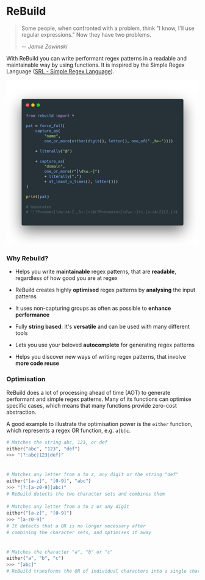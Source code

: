# ReBuild



> Some people, when confronted with a problem, think "I know, I'll use regular expressions." Now they have two problems.
> 
> *-- Jamie Zawinski*



With ReBuild you can write performant regex patterns in a readable and maintainable way by using functions. It is inspired by the Simple Regex Language ([SRL - Simple Regex Language](https://simple-regex.com/)).

![](images/EmailRegex.png)

### Why Rebuild?

- Helps you write **maintainable** regex patterns, that are **readable**, regardless of how good you are at regex



- ReBuild creates highly **optimised** regex patterns by **analysing** the input patterns



- It uses non-capturing groups as often as possible to **enhance performance**



- Fully **string based**: It's **versatile** and can be used with many different tools



- Lets you use your beloved **autocomplete** for generating regex patterns



- Helps you discover new ways of writing regex patterns, that involve **more code reuse**



### Optimisation

ReBuild does a lot of processing ahead of time (AOT) to generate performant and simple regex patterns. Many of its functions can optimise specific cases, which means that many functions provide zero-cost abstraction.



A good example to illustrate the optimisation power is the `either` function, which represents a regex OR function, e.g. `a|b|c`.

```python
# Matches the string abc, 123, or def
either("abc", "123", "def")
>>> "(?:abc|123|def)"


# Matches any letter from a to z, any digit or the string "def"
either("[a-z]", "[0-9]", "abc")
>>> "(?:[a-z0-9]|abc)"
# ReBuild detects the two character sets and combines them

# Matches any letter from a to z or any digit
either("[a-z]", "[0-9]")
>>> "[a-z0-9]"
# It detects that a OR is no longer necessary after 
# combining the character sets, and optimises it away


# Matches the character "a", "b" or "c"
either("a", "b", "c")
>>> "[abc]"
# ReBuild transforms the OR of individual characters into a single character set
```